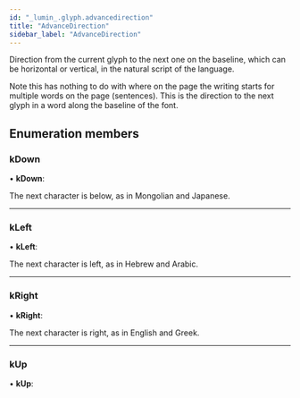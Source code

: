 ```yaml
---
id: "_lumin_.glyph.advancedirection"
title: "AdvanceDirection"
sidebar_label: "AdvanceDirection"
---
```


Direction from the current glyph to the next one on the
baseline, which can be horizontal or vertical, in the
natural script of the language.

Note this has nothing to do with where on the page the
writing starts for multiple words on the page (sentences).
This is the direction to the next glyph in a word along
the baseline of the font.

## Enumeration members

###  kDown

• **kDown**:

The next character is below, as in Mongolian and Japanese.

___

###  kLeft

• **kLeft**:

The next character is left, as in Hebrew and Arabic.

___

###  kRight

• **kRight**:

The next character is right, as in English and Greek.

___

###  kUp

• **kUp**:
